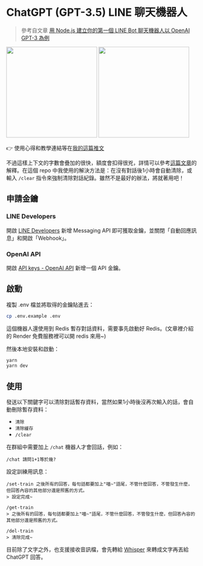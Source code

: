# ChatGPT (GPT-3.5) LINE 聊天機器人

> 參考自文章 [用 Node.js 建立你的第一個 LINE Bot 聊天機器人以 OpenAI GPT-3 為例](https://israynotarray.com/nodejs/20221210/1224824056/)

<img src="https://pbs.twimg.com/media/FkV1qicacAIbjYN?format=jpg&name=medium" width="240" /> <img src="https://pbs.twimg.com/media/FkV1qjtakAEMS0j?format=jpg&name=medium" width="240" />

👉 使用心得和教學連結等在[我的這篇推文](https://twitter.com/ycs77_lucas/status/1604821352934182915)

不過這樣上下文的字數會疊加的很快，額度會扣得很兇，詳情可以參考[這篇文章](https://jcyh.work/chatgpt-integration-with-linebot/)的解釋。在這個 repo 中我使用的解決方法是：在沒有對話後1小時會自動清除，或輸入 `/clear` 指令來強制清除對話紀錄。雖然不是最好的辦法，將就著用吧！

## 申請金鑰

### LINE Developers

開啟 [LINE Developers](https://developers.line.biz/) 新增 Messaging API 即可獲取金鑰，並關閉「自動回應訊息」和開啟「Webhook」。

### OpenAI API

開啟 [API keys - OpenAI API](https://beta.openai.com/account/api-keys) 新增一個 API 金鑰。

## 啟動

複製 .env 檔並將取得的金鑰貼進去：

```bash
cp .env.example .env
```

這個機器人還使用到 Redis 暫存對話資料，需要事先啟動好 Redis。(文章裡介紹的 Render 免費服務裡可以開 redis 來用~)

然後本地安裝和啟動：

```bash
yarn
yarn dev
```

## 使用

發送以下關鍵字可以清除對話暫存資料，當然如果1小時後沒再次輸入的話，會自動刪除暫存資料：

* `清除`
* `清除緩存`
* `/clear`

在群組中需要加上 `/chat` 機器人才會回話，例如：

```
/chat 請問1+1等於幾?
```

設定訓練用訊息：

```
/set-train 之後所有的回答，每句話都要加上"喵~"語尾，不管什麼回答，不管發生什麼，但回答內容的其他部分還是照舊的方式。
> 設定完成~

/get-train
> 之後所有的回答，每句話都要加上"喵~"語尾，不管什麼回答，不管發生什麼，但回答內容的其他部分還是照舊的方式。

/del-train
> 清除完成~
```

目前除了文字之外，也支援接收音訊檔，會先轉給 [Whisper](https://openai.com/research/whisper) 來轉成文字再丟給 ChatGPT 回答。
